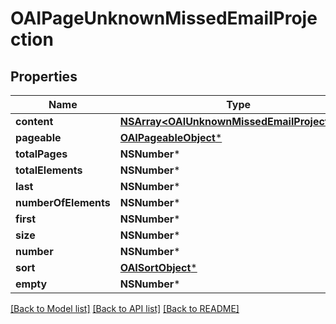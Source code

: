 # OAIPageUnknownMissedEmailProjection

## Properties
Name | Type | Description | Notes
------------ | ------------- | ------------- | -------------
**content** | [**NSArray&lt;OAIUnknownMissedEmailProjection&gt;***](OAIUnknownMissedEmailProjection) |  | [optional] 
**pageable** | [**OAIPageableObject***](OAIPageableObject) |  | [optional] 
**totalPages** | **NSNumber*** |  | 
**totalElements** | **NSNumber*** |  | 
**last** | **NSNumber*** |  | [optional] 
**numberOfElements** | **NSNumber*** |  | [optional] 
**first** | **NSNumber*** |  | [optional] 
**size** | **NSNumber*** |  | [optional] 
**number** | **NSNumber*** |  | [optional] 
**sort** | [**OAISortObject***](OAISortObject) |  | [optional] 
**empty** | **NSNumber*** |  | [optional] 

[[Back to Model list]](../README#documentation-for-models) [[Back to API list]](../README#documentation-for-api-endpoints) [[Back to README]](../README)


